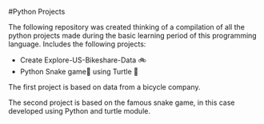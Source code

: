 #Python Projects 

The following repository was created thinking of a compilation of all the python projects made during the basic learning period of this programming language. Includes the following projects:

- Create Explore-US-Bikeshare-Data 🚲
- Python Snake game🐍 using Turtle 🐢

The first project is based on data from a bicycle company.

The second project is based on the famous snake game, in this case developed using Python and turtle module.
